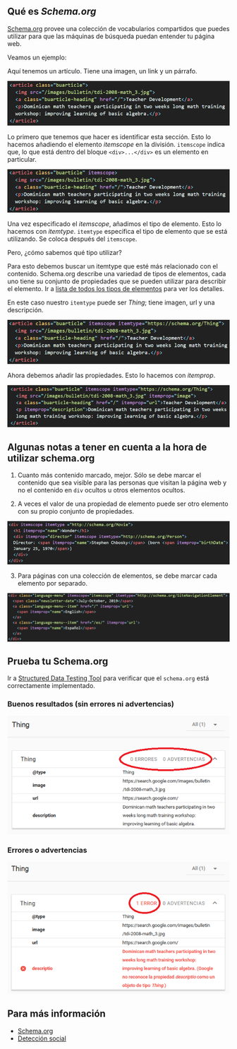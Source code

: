 ## Qué es *Schema.org*

[Schema.org](schema.org) provee una colección de vocabularios compartidos 
que puedes utilizar para que las máquinas de búsqueda puedan entender tu página web.

Veamos un ejemplo:

Aquí tenemos un artículo. Tiene una imagen, un link y un párrafo.

![schema-markup-example-article](images/schema-markup-example-article.png)

Lo primero que tenemos que hacer es identificar esta sección. Esto lo hacemos añadiendo el elemento *itemscope* en la división. `itemscope` indica que, lo que está dentro del bloque `<div>...</div>` es un elemento en particular.

![schema-markup-example-itemscope](images/schema-markup-example-itemscope.png)

Una vez especificado el *itemscope*, añadimos el tipo de elemento. Esto lo hacemos con *itemtype*. `itemtype` especifica el tipo de elemento que se está utilizando. Se coloca después del `itemscope`.

Pero, ¿cómo sabemos qué tipo utilizar?

Para esto debemos buscar un itemtype que esté más relacionado con el contenido. Schema.org describe una variedad de tipos de elementos, cada uno tiene su conjunto de propiedades que se pueden utilizar para describir el elemento. Ir a [lista de todos los tipos de elementos](https://schema.org/docs/full.html) para ver los detalles.

En este caso nuestro `itemtype` puede ser *Thing*; tiene imagen, url y una descripción.

![schema-markup-example-itemtype](images/schema-markup-example-itemtype.png)

Ahora debemos añadir las propiedades. Esto lo hacemos con *itemprop*.

![schema-markup-example-itemprop](images/schema-markup-example-itemprop.png)

## Algunas notas a tener en cuenta a la hora de utilizar schema.org

1. Cuanto más contenido marcado, mejor. Sólo se debe marcar el contenido que sea visible para las personas que visitan la página web y no el contenido en `div` ocultos u otros elementos ocultos.

2. A veces el valor de una propiedad de elemento puede ser otro elemento con su propio conjunto de propiedades.

![schema-example-tip-number-2](images/schema-example-tip-number-2.png)

3. Para páginas con una colección de elementos, se debe marcar cada elemento por separado.

![schema-example-tip-number-3](images/schema-example-tip-number-3.png)

## Prueba tu Schema.org

Ir a [Structured Data Testing Tool](https://search.google.com/structured-data/testing-tool)
para verificar que el `schema.org` está correctamente implementado.

### Buenos resultados (sin errores ni advertencias)

![schema-example-testing-tool-good](images/schema-example-testing-tool-good.png)

### Errores o advertencias

![schema-example-testing-tool-error](images/schema-example-testing-tool-error.png)

## Para más información

- [Schema.org](https://schema.org)
- [Detección social](https://developers.google.com/web/fundamentals/discovery/social-discovery?hl=es)